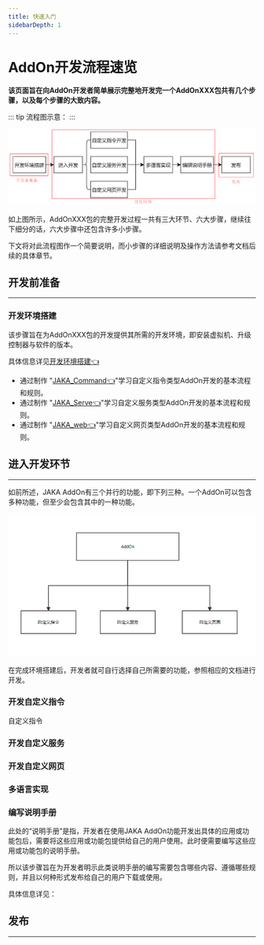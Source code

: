 ```yaml
---
title: 快速入门
sidebarDepth: 1
---
```


# AddOn开发流程速览

**该页面旨在向AddOn开发者简单展示完整地开发完一个AddOnXXX包共有几个步骤，以及每个步骤的大致内容。**

::: tip 流程图示意：
:::

<div align="center"><img width="1000"  src="../../../resource/ch/AddOn/QuickStart/QuickStart.png"/></div>

如上图所示，AddOnXXX包的完整开发过程一共有三大环节、六大步骤，继续往下细分的话，六大步骤中还包含许多小步骤。

下文将对此流程图作一个简要说明，而小步骤的详细说明及操作方法请参考文档后续的具体章节。

## 开发前准备
---

### 开发环境搭建
该步骤旨在为AddOnXXX包的开发提供其所需的开发环境，即安装虚拟机、升级控制器与软件的版本。

具体信息详见[开发环境搭建:point_left:](./environment.md)

* 通过制作 "[JAKA_Command:point_left:](./JAKA_Command.md)"学习自定义指令类型AddOn开发的基本流程和规则。
* 通过制作 "[JAKA_Serve:point_left:](./JAKA_Serve.md)"学习自定义服务类型AddOn开发的基本流程和规则。
* 通过制作 "[JAKA_web:point_left:](./JAKA_web.md)"学习自定义网页类型AddOn开发的基本流程和规则。

## 进入开发环节
---

如前所述，JAKA AddOn有三个并行的功能，即下列三种。一个AddOn可以包含多种功能，但至少会包含其中的一种功能。

<div align="center"><img width="1000"  src="../../../resource/ch/AddOn/QuickStart/AddOn的组成.png"/></div>

在完成环境搭建后，开发者就可自行选择自己所需要的功能，参照相应的文档进行开发。

### 开发自定义指令
自定义指令
### 开发自定义服务

### 开发自定义网页

### 多语言实现

### 编写说明手册
此处的“说明手册”是指，开发者在使用JAKA AddOn功能开发出具体的应用或功能包后，需要将这些应用或功能包提供给自己的用户使用。此时便需要编写这些应用或功能包的说明手册。

所以该步骤旨在为开发者明示此类说明手册的编写需要包含哪些内容、遵循哪些规则，并且以何种形式发布给自己的用户下载或使用。

具体信息详见：

## 发布
---
